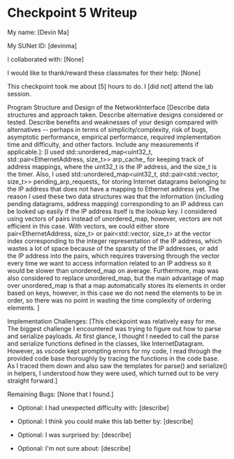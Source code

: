 Checkpoint 5 Writeup
====================

My name: [Devin Ma]

My SUNet ID: [devinma]

I collaborated with: [None]

I would like to thank/reward these classmates for their help: [None]

This checkpoint took me about [5] hours to do. I [did not] attend the lab session.

Program Structure and Design of the NetworkInterface [Describe data
structures and approach taken. Describe alternative designs considered
or tested.  Describe benefits and weaknesses of your design compared
with alternatives -- perhaps in terms of simplicity/complexity, risk
of bugs, asymptotic performance, empirical performance, required
implementation time and difficulty, and other factors. Include any
measurements if applicable.]:
[I used std::unordered_map<uint32_t, std::pair<EthernetAddress, size_t>> arp_cache_ for keeping track of address mappings, where the uint32_t is the IP address, and the size_t is the timer. Also, I used
std::unordered_map<uint32_t, std::pair<std::vector<InternetDatagram>, size_t>> pending_arp_requests_ for storing Internet datagrams belonging to the IP address that does not have a mapping to Ethernet address yet. The reason I used these two data structures was that the information (including pending datagrams, address mapping) corresponding to an IP address can be looked up easily if the IP address itself is the lookup key. I considered using vectors of pairs instead of unordered_map, however, vectors are not efficient in this case. With vectors, we could either store pair<EthernetAddress, size_t> or pair<std::vector<InternetDatagram>, size_t> at the vector index corresponding to the integer representation of the IP address, which wastes a lot of space because of the sparsity of the IP addresses, or add the IP address into the pairs, which requires traversing through the vector every time we want to access information related to an IP address so it would be slower than unordered_map on average. Furthermore, map was also considered to replace unordered_map, but the main advantage of map over unordered_map is that a map automatically stores its elements in order based on keys, however, in this case we do not need the elements to be in order, so there was no point in wasting the time complexity of ordering elements.
]

Implementation Challenges:
[This checkpoint was relatively easy for me. The biggest challenge I encountered was trying to figure out how to parse and serialize payloads. At first glance, I thought I needed to call the parse and serialize functions defined in the classes, like InternetDatagram. However, as vscode kept prompting errors for my code, I read through the provided code base thoroughly by tracing the functions in the code base. As I traced them down and also saw the templates for parse() and serialize() in helpers, I understood how they were used, which turned out to be very straight forward.]

Remaining Bugs:
[None that I found.]

- Optional: I had unexpected difficulty with: [describe]

- Optional: I think you could make this lab better by: [describe]

- Optional: I was surprised by: [describe]

- Optional: I'm not sure about: [describe]
